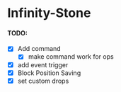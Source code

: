 # Infinity-Stone
#### TODO:
- [x] Add command
  - [x] make command work for ops
- [x] add event trigger
- [x] Block Position Saving
- [x] set custom drops
